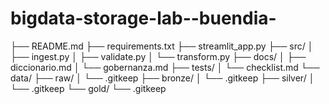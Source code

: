 # bigdata-storage-lab--buendia-
├── README.md
├── requirements.txt
├── streamlit_app.py
├── src/
│   ├── ingest.py
│   ├── validate.py
│   └── transform.py
├── docs/
│   ├── diccionario.md
│   └── gobernanza.md
├── tests/
│   └── checklist.md
└── data/
    ├── raw/
    │   └── .gitkeep
    ├── bronze/
    │   └── .gitkeep
    ├── silver/
    │   └── .gitkeep
    └── gold/
        └── .gitkeep
